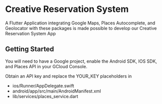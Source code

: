 # Creative Reservation System

A Flutter Application integrating Google Maps, Places Autocomplete, and Geolocator with these packages is made possible to develop our Creative Reservation System App

## Getting Started

You will need to have a Google project, enable the Android SDK, IOS SDK, and Places API in your GCloud Console.

Obtain an API key and replace the YOUR_KEY placeholders in 
- ios/Runner/AppDelegate.swift
- android/app/src/main/AndroidManifest.xml
- lib/services/places_service.dart


